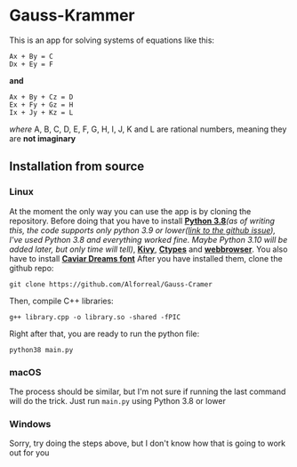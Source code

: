 # Gauss-Krammer

This is an app for solving systems of equations like this:
```
Ax + By = C
Dx + Ey = F
```
**and**
```
Ax + By + Cz = D
Ex + Fy + Gz = H
Ix + Jy + Kz = L
```
*where* A, B, C, D, E, F, G, H, I, J, K and L are rational numbers, meaning they are **not imaginary**

## Installation from source
### Linux
At the moment the only way you can use the app is by cloning the repository. Before doing that you have to install **[Python 3.8](https://www.python.org/downloads/release/python-380/)***(as of writing this, the code supports only python 3.9 or lower([link to the github issue](https://github.com/kivymd/KivyMD/issues/1166#issuecomment-1018337569)), I've used Python 3.8 and everything worked fine. Maybe Python 3.10 will be added later, but only time will tell)*, **[Kivy](https://kivy.org/doc/stable/gettingstarted/installation.html)**, **[Ctypes](https://pypi.org/project/ctypes-callable/)** and **[webbrowser](https://docs.python.org/3/library/webbrowser.html)**. 
You also have to install **[Caviar Dreams font](https://www.dafont.com/caviar-dreams.font)**
After you have installed them, clone the github repo:
```
git clone https://github.com/Alforreal/Gauss-Cramer
```
Then, compile C++ libraries:
```
g++ library.cpp -o library.so -shared -fPIC
```
Right after that, you are ready to run the python file:
```
python38 main.py
```
### macOS
The process should be similar, but I'm not sure if running the last command will do the trick. Just run ```main.py``` using Python 3.8 or lower
### Windows
Sorry, try doing the steps above, but I don't know how that is going to work out for you
